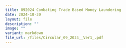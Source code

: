 ```yaml
---
title: 092024 Combating Trade Based Money Laundering
date: 2024-10-30
layout: file
description: ""
image: ""
variant: markdown
file_url: /files/Circular_09_2024__Ver1_.pdf
---
```

